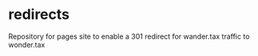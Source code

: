 # redirects
Repository for pages site to enable a 301 redirect for wander.tax traffic to wonder.tax
